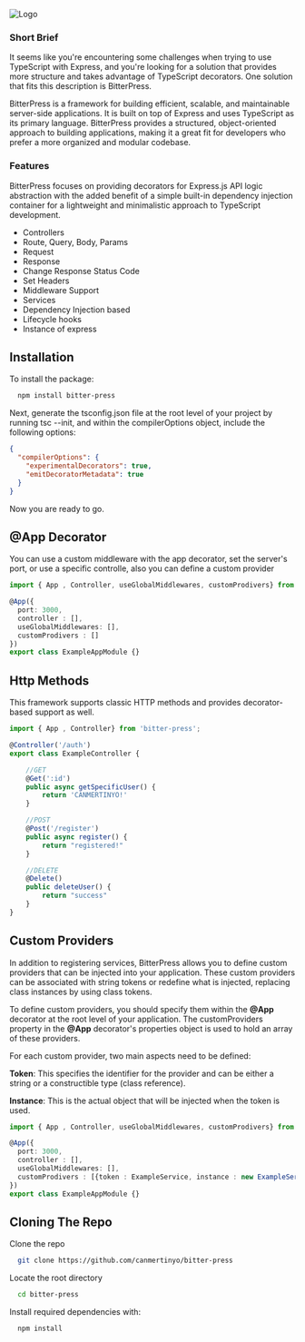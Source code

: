 
![Logo](https://github.com/canmertinyo/bitter-press/assets/38213551/dfc04ebe-b9f9-43aa-997c-f4c765016015)






### Short Brief
It seems like you're encountering some challenges when trying to use TypeScript with Express, and you're looking for a solution that provides more structure and takes advantage of TypeScript decorators. One solution that fits this description is BitterPress.

BitterPress is a framework for building efficient, scalable, and maintainable server-side applications. It is built on top of Express and uses TypeScript as its primary language. BitterPress provides a structured, object-oriented approach to building applications, making it a great fit for developers who prefer a more organized and modular codebase.


### Features
BitterPress focuses on providing decorators for Express.js API logic abstraction with the added benefit of a simple built-in dependency injection container for a lightweight and minimalistic approach to TypeScript development.


  
- Controllers
- Route, Query, Body, Params
- Request
- Response
- Change Response Status Code
- Set Headers
- Middleware Support
- Services 
- Dependency Injection based
- Lifecycle hooks
- Instance of express

  
## Installation 

To install the package:

```bash 
  npm install bitter-press
```
    
 Next, generate the tsconfig.json file at the root level of your project by running tsc --init, and within the compilerOptions object, include the following options:

```json
{
  "compilerOptions": {
    "experimentalDecorators": true,
    "emitDecoratorMetadata": true
  }
}
```

Now you are ready to go.
## @App Decorator
You can use a custom middleware with the app decorator, set the server's port, or use a specific controlle, also you can define a custom provider

```typescript
import { App , Controller, useGlobalMiddlewares, customProdivers} from 'bitter-press';

@App({
  port: 3000,
  controller : [],
  useGlobalMiddlewares: [],
  customProdivers : []
})
export class ExampleAppModule {}
```

## Http Methods
This framework supports classic HTTP methods and provides decorator-based support as well.


```typescript
import { App , Controller} from 'bitter-press';

@Controller('/auth')
export class ExampleController {

    //GET
    @Get(':id')
    public async getSpecificUser() {
        return 'CANMERTINYO!'
    }

    //POST
    @Post('/register')
    public async register() {
        return "registered!"
    }

    //DELETE
    @Delete()
    public deleteUser() {
        return "success"
    }
}

```

## Custom Providers
In addition to registering services, BitterPress allows you to define custom providers that can be injected into your application. These custom providers can be associated with string tokens or redefine what is injected, replacing class instances by using class tokens.

To define custom providers, you should specify them within the **@App** decorator at the root level of your application. The customProviders property in the **@App** decorator's properties object is used to hold an array of these providers.

For each custom provider, two main aspects need to be defined:

**Token**: This specifies the identifier for the provider and can be either a string or a constructible type (class reference).

**Instance**: This is the actual object that will be injected when the token is used.
```typescript
import { App , Controller, useGlobalMiddlewares, customProdivers} from 'bitter-press';

@App({
  port: 3000,
  controller : [],
  useGlobalMiddlewares: [],
  customProdivers : [{token : ExampleService, instance : new ExampleService()}]
})
export class ExampleAppModule {}
```
## Cloning The Repo

Clone the repo

```bash
  git clone https://github.com/canmertinyo/bitter-press
```

Locate the root directory

```bash
  cd bitter-press
```

Install required dependencies with:

```bash
  npm install
```


  
